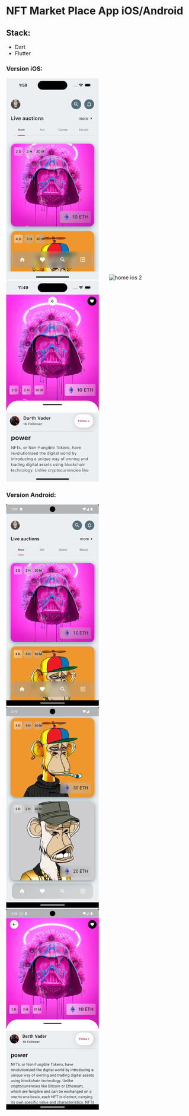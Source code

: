 # NFT Market Place App iOS/Android

## Stack:

- Dart
- Flutter

### Version iOS:

<img src="lib/assets/homeios.png" alt="home ios" width="250"> &nbsp; &nbsp; &nbsp; <img src="lib/assets/homeaios2.png" alt="home ios 2" width="250"> &nbsp; &nbsp; &nbsp; <img src="lib/assets/detailios.png" alt="detail ios" width="250">

### Version Android:

<img src="lib/assets/homeandroid.png" alt="home android" width="250"> &nbsp; &nbsp; &nbsp; <img src="lib/assets/homeandroid2.png" alt="home android 2" width="250"> &nbsp; &nbsp; &nbsp; <img src="lib/assets/detailandroid.png" alt="detail android" width="250">
